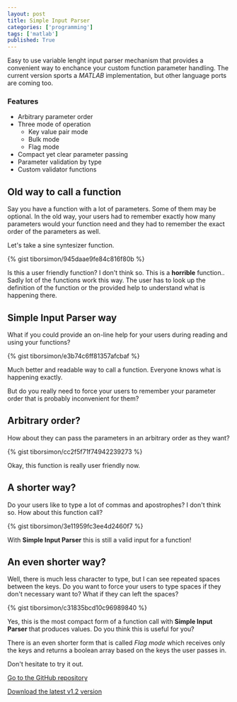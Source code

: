 ```yaml
---
layout: post
title: Simple Input Parser
categories: ['programming']
tags: ['matlab']
published: True
---
```


Easy to use variable lenght input parser mechanism that provides a convenient way to enchance your custom function parameter handling. The current version sports a _MATLAB_ implementation, but other language ports are coming too.

### Features

- Arbitrary parameter order
- Three mode of operation
   - Key value pair mode
   - Bulk mode
   - Flag mode
- Compact yet clear parameter passing
- Parameter validation by type
- Custom validator functions

<!--more-->

## Old way to call a function

Say you have a function with a lot of parameters. Some of them may be optional. In the old way, your users had to remember exactly how many parameters would your function need and they had to remember the exact order of the parameters as well.

Let's take a sine syntesizer function.

{% gist tiborsimon/945daae9fe84c816f80b %}

Is this a user friendly function? I don't think so. This is a __horrible__ function.. Sadly lot of the functions work this way. The user has to look up the definition of the function or the provided help to understand what is happening there.

## Simple Input Parser way

What if you could provide an on-line help for your users during reading and using your functions?

{% gist tiborsimon/e3b74c6ff81357afcbaf %}

Much better and readable way to call a function. Everyone knows what is happening exactly. 

But do you really need to force your users to remember your parameter order that is probably inconvenient for them? 

## Arbitrary order?

How about they can pass the parameters in an arbitrary order as they want?


{% gist tiborsimon/cc2f5f71f74942239273 %}

Okay, this function is really user friendly now. 

## A shorter way?

Do your users like to type a lot of commas and apostrophes? I don't think so. How about this function call?

{% gist tiborsimon/3e11959fc3ee4d2460f7 %}

With __Simple Input Parser__ this is still a valid input for a function! 

## An even shorter way?

Well, there is much less character to type, but I can see repeated spaces between the keys. Do you want to force your users to type spaces if they don't necessary want to? What if they can left the spaces?

{% gist tiborsimon/c31835bcd10c96989840 %}

Yes, this is the most compact form of a function call with __Simple Input Parser__ that produces values. Do you think this is useful for you?

There is an even shorter form that is called _Flag mode_ which receives only the keys and returns a boolean array based on the keys the user passes in.

Don't hesitate to try it out.

<a href='https://github.com/tiborsimon/simple-input-parser' class="btn-info btn centered"><i class="fa fa-github-alt"></i> Go to the GitHub repository</a>

<a href='https://github.com/tiborsimon/simple-input-parser/archive/v1.2.zip' class="btn-info btn centered"><i class="fa fa-download"></i> Download the latest v1.2 version</a>

